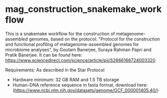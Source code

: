 # mag_construction_snakemake_workflow
This is a snakemake workflow for the construction of metagenome-assembled genomes, based on the protocol: "Protocol for the construction and functional profiling of metagenome-assembled genomes for microbiome analyses", by Goutam Banerjee, Suraya Rahman Papri and Pratik Banerjee. It can be found here: https://www.sciencedirect.com/science/article/pii/S2666166724003320

Requirements: As described in the Star Protocol
- Hardware minimum: 32 GB RAM and 1.5 TB storage
- Human-DNA reference sequence in fasta format, download here: (https://www.ncbi.nlm.nih.gov/datasets/genome/GCF_000001405.40/)
